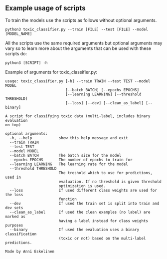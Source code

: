 ## Example usage of scripts

To train the models use the scripts as follows without optional arguments.

```
python3 toxic_classifier.py --train [FILE] --test [FILE] --model [MODEL_NAME]
```

All the scripts use the same required arguments but optional arguments may vary so to learn more about the arguments that can be used with these scripts do:

```
python3 [SCRIPT] -h
```

Example of arguments for toxic_classifier.py:

```
usage: toxic_classifier.py [-h] --train TRAIN --test TEST --model MODEL
                           [--batch BATCH] [--epochs EPOCHS]
                           [--learning LEARNING] [--threshold THRESHOLD]
                           [--loss] [--dev] [--clean_as_label] [--binary]

A script for classifying toxic data (multi-label, includes binary evaluation
on top)

optional arguments:
  -h, --help            show this help message and exit
  --train TRAIN
  --test TEST
  --model MODEL
  --batch BATCH         The batch size for the model
  --epochs EPOCHS       The number of epochs to train for
  --learning LEARNING   The learning rate for the model
  --threshold THRESHOLD
                        The treshold which to use for predictions, used in
                        evaluation. If no threshold is given threshold
                        optimization is used.
  --loss                If used different class weights are used for the loss
                        function
  --dev                 If used the train set is split into train and dev sets
  --clean_as_label      If used the clean examples (no label) are marked as
                        having a label instead for class weights purposes
  --binary              If used the evaluation uses a binary classification
                        (toxic or not) based on the multi-label predictions.

Made by Anni Eskelinen
```